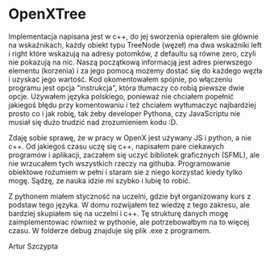 # OpenXTree
Implementacja napisana jest w c++, do jej sworzenia opierałem sie głównie na wskaźnikach, każdy obiekt typu TreeNode (węzeł) ma dwa wskaźniki
left i right które wskazują na adresy potomków, z defaultu są równe zero, czyli nie pokazują na nic. Naszą początkową informacją jest
adres pierwszego elementu (korzenia) i za jego pomocą możemy dostać się do każdego węzła i uzyskać jego wartość. Kod okomentowałem spójnie, po włączeniu programu jest opcja "instrukcja", która tłumaczy co robią piewsze dwie opcje. Używałem języka polskiego,
ponieważ nie chciałem popełnić jakiegoś błędu przy komentowaniu i też chciałem wytłumaczyć najbardziej prosto co i jak robię, tak żeby
developer Pythona, czy JavaScriptu nie musiał się dużo trudzić nad zrozumieniem kodu :D.

Zdaję sobie sprawę, że w pracy w OpenX jest używany JS i python, a nie c++. Od jakiegoś czasu uczę się c++, napisałem pare ciekawych
programów i aplikacji, zaczałem się uczyć bibliotek graficznych (SFML), ale nie wrzucałem tych wszystkich rzeczy na githuba. 
Programowanie obiektowe rozumiem w pełni i staram sie z niego korzystać kiedy tylko mogę. Sądzę, ze nauka idzie mi szybko i lubię to robić.

Z pythonem miałem styczność na uczelni, gdzie był organizowany kurs z podstaw tego języka. W domu rozwijałem też wiedzę z tego zakresu,
ale bardziej skupiałem się na uczelni i c++.
Tę strukturę danych mogę zaimplementowac również w pythonie, ale potrzebowałbym na to więcej czasu.
W folderze debug znajduje się plik .exe z programem.

Artur Szczypta

